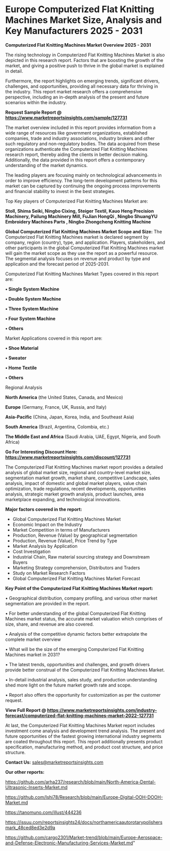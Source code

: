 # Europe Computerized Flat Knitting Machines Market Size, Analysis and Key Manufacturers 2025 - 2031

<Strong> Computerized Flat Knitting Machines Market Overview 2025 - 2031</strong>

The rising technology in Computerized Flat Knitting Machines Market is also depicted in this research report. Factors that are boosting the growth of the market, and giving a positive push to thrive in the global market is explained in detail.

Furthermore, the report highlights on emerging trends, significant drivers, challenges, and opportunities, providing all necessary data for thriving in the industry. This report market research offers a comprehensive perspective, including an in-depth analysis of the present and future scenarios within the industry.

<strong>Request Sample Report @ <a href=https://www.marketreportsinsights.com/sample/127731>https://www.marketreportsinsights.com/sample/127731</a></strong>

The market overview included in this report provides information from a wide range of resources like government organizations, established companies, trade and industry associations, industry brokers and other such regulatory and non-regulatory bodies. The data acquired from these organizations authenticate the Computerized Flat Knitting Machines research report, thereby aiding the clients in better decision making. Additionally, the data provided in this report offers a contemporary understanding of the market dynamics.

The leading players are focusing mainly on technological advancements in order to improve efficiency. The long-term development patterns for this market can be captured by continuing the ongoing process improvements and financial stability to invest in the best strategies.

Top Key players of Computerized Flat Knitting Machines Market are:

<strong>Stoll, Shima Seiki, Ningbo Cixing, Steiger Textil, Kauo Heng Precision Machinery, Pailung Machinery Mill, FuJian HongQi , Ningbo ShuangYU Embroidery Machines Parts , Ningbo Zhongcheng Knitting Machine</strong>

<strong><b>Global Computerized Flat Knitting Machines Market Scope and Size:</b></strong>
The Computerized Flat Knitting Machines market is declared segment by company, region (country), type, and application. Players, stakeholders, and other participants in the global Computerized Flat Knitting Machines market will gain the market scope as they use the report as a powerful resource. The segmental analysis focuses on revenue and product by type and application and the forecast period of 2025-2031.

Computerized Flat Knitting Machines Market Types covered in this report are:

<strong>• Single System Machine

• Double System Machine

• Three System Machine

• Four System Machine

• Others</strong>

Market Applications covered in this report are:

<strong>• Shoe Material

• Sweater

• Home Textile

• Others</strong> 

Regional Analysis

<strong>North America</strong> (the United States, Canada, and Mexico)

<strong>Europe</strong> (Germany, France, UK, Russia, and Italy)

<strong>Asia-Pacific</strong> (China, Japan, Korea, India, and Southeast Asia)

<strong>South America</strong> (Brazil, Argentina, Colombia, etc.)

<strong>The Middle East and Africa</strong> (Saudi Arabia, UAE, Egypt, Nigeria, and South Africa)

<strong>Go For Interesting Discount Here: <a href=https://www.marketreportsinsights.com/discount/127731>https://www.marketreportsinsights.com/discount/127731</a></strong>

The Computerized Flat Knitting Machines market report provides a detailed analysis of global market size, regional and country-level market size, segmentation market growth, market share, competitive Landscape, sales analysis, impact of domestic and global market players, value chain optimization, trade regulations, recent developments, opportunities analysis, strategic market growth analysis, product launches, area marketplace expanding, and technological innovations.

<strong><b>Major factors covered in the report:</b></strong>
<ul>
  <li>Global Computerized Flat Knitting Machines Market </li>
  <li>Economic Impact on the Industry</li>
  <li>Market Competition in terms of Manufacturers</li>
  <li>Production, Revenue (Value) by geographical segmentation</li>
  <li>Production, Revenue (Value), Price Trend by Type</li>
  <li>Market Analysis by Application</li>
  <li>Cost Investigation</li>
  <li>Industrial Chain, Raw material sourcing strategy and Downstream Buyers</li>
  <li>Marketing Strategy comprehension, Distributors and Traders</li>
  <li>Study on Market Research Factors</li>
  <li>Global Computerized Flat Knitting Machines Market Forecast</li>
</ul>

<strong><b>Key Point of the Computerized Flat Knitting Machines Market report:</b></strong>

• Geographical distribution, company profiling, and various other market segmentation are provided in the report.

• For better understanding of the global Computerized Flat Knitting Machines market status, the accurate market valuation which comprises of size, share, and revenue are also covered.

• Analysis of the competitive dynamic factors better extrapolate the complete market overview

• What will be the size of the emerging Computerized Flat Knitting Machines market in 2031?

• The latest trends, opportunities and challenges, and growth drivers provide better construal of the Computerized Flat Knitting Machines Market.

• In-detail industrial analysis, sales study, and production understanding shed more light on the future market growth rate and scope.

• Report also offers the opportunity for customization as per the customer request.

<strong><b>View Full Report @ <a href=https://www.marketreportsinsights.com/industry-forecast/computerized-flat-knitting-machines-market-2022-127731>https://www.marketreportsinsights.com/industry-forecast/computerized-flat-knitting-machines-market-2022-127731</a></b></strong>


At last, the Computerized Flat Knitting Machines Market report includes investment come analysis and development trend analysis. The present and future opportunities of the fastest growing international industry segments are coated throughout this report. This report additionally presents product specification, manufacturing method, and product cost structure, and price structure.

<strong>Contact Us:</strong>
sales@marketreportsinsights.com

<strong>Our other reports:</strong>

<a href=https://github.com/arha237/research/blob/main/North-America-Dental-Ultrasonic-Inserts-Market.md>https://github.com/arha237/research/blob/main/North-America-Dental-Ultrasonic-Inserts-Market.md</a>

<a href=https://github.com/Ishi78/Research/blob/main/Europe-Digital-OOH-DOOH-Market.md>https://github.com/Ishi78/Research/blob/main/Europe-Digital-OOH-DOOH-Market.md</a>

<a href=https://tanomuno.com/illust/444236>https://tanomuno.com/illust/444236</a>

<a href=https://issuu.com/reportsinsights24/docs/northamericaautorotarypolishersmark_48ced8ed3e2d9a>https://issuu.com/reportsinsights24/docs/northamericaautorotarypolishersmark_48ced8ed3e2d9a</a>

<a href=https://github.com/cargo2301/Market-trend/blob/main/Europe-Aerospace-and-Defense-Electronic-Manufacturing-Services-Market.md>https://github.com/cargo2301/Market-trend/blob/main/Europe-Aerospace-and-Defense-Electronic-Manufacturing-Services-Market.md</a>"
